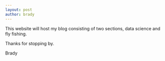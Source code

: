 ```yaml
---
layout: post
author: brady
---
```


This website will host my blog consisting of two sections, data science and fly fishing.

Thanks for stopping by.

Brady